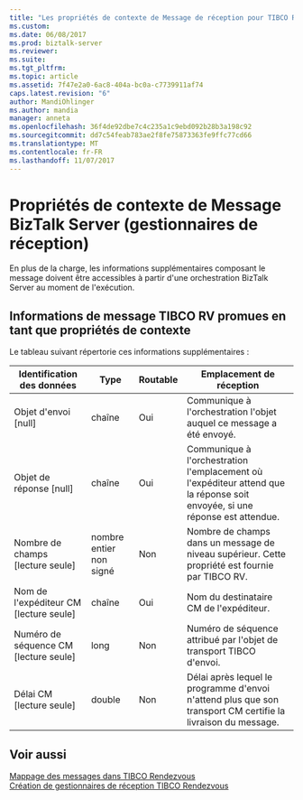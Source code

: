 ```yaml
---
title: "Les propriétés de contexte de Message de réception pour TIBCO Rendezvous | Documents Microsoft"
ms.custom: 
ms.date: 06/08/2017
ms.prod: biztalk-server
ms.reviewer: 
ms.suite: 
ms.tgt_pltfrm: 
ms.topic: article
ms.assetid: 7f47e2a0-6ac8-404a-bc0a-c7739911af74
caps.latest.revision: "6"
author: MandiOhlinger
ms.author: mandia
manager: anneta
ms.openlocfilehash: 36f4de92dbe7c4c235a1c9ebd092b28b3a198c92
ms.sourcegitcommit: dd7c54feab783ae2f8fe75873363fe9ffc77cd66
ms.translationtype: MT
ms.contentlocale: fr-FR
ms.lasthandoff: 11/07/2017
---
```

# <a name="biztalk-server-message-context-properties-receive-handlers"></a>Propriétés de contexte de Message BizTalk Server (gestionnaires de réception)
En plus de la charge, les informations supplémentaires composant le message doivent être accessibles à partir d'une orchestration BizTalk Server au moment de l'exécution.  
  
## <a name="tibco-rv-message-information-promoted-as-message-context-properties"></a>Informations de message TIBCO RV promues en tant que propriétés de contexte  
 Le tableau suivant répertorie ces informations supplémentaires :  
  
|Identification des données|Type|Routable|Emplacement de réception|  
|-------------------------|----------|--------------|----------------------|  
|Objet d'envoi [null]|chaîne|Oui|Communique à l'orchestration l'objet auquel ce message a été envoyé.|  
|Objet de réponse [null]|chaîne|Oui|Communique à l'orchestration l'emplacement où l'expéditeur attend que la réponse soit envoyée, si une réponse est attendue.|  
|Nombre de champs [lecture seule]|nombre entier non signé|Non|Nombre de champs dans un message de niveau supérieur. Cette propriété est fournie par TIBCO RV.|  
|Nom de l'expéditeur CM [lecture seule]|chaîne|Oui|Nom du destinataire CM de l'expéditeur.|  
|Numéro de séquence CM [lecture seule]|long|Non|Numéro de séquence attribué par l'objet de transport TIBCO d'envoi.|  
|Délai CM [lecture seule]|double|Non|Délai après lequel le programme d'envoi n'attend plus que son transport CM certifie la livraison du message.|  
  
## <a name="see-also"></a>Voir aussi  
 [Mappage des messages dans TIBCO Rendezvous](../core/message-mapping-in-tibco-rendezvous.md)   
 [Création de gestionnaires de réception TIBCO Rendezvous](../core/creating-tibco-rendezvous-receive-handlers.md)